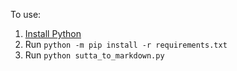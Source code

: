 To use:

1. [Install Python](https://wiki.python.org/moin/BeginnersGuide/Download)
2. Run `python -m pip install -r requirements.txt`
3. Run `python sutta_to_markdown.py`